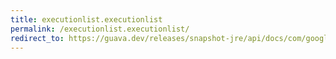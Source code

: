 ```yaml
---
title: executionlist.executionlist
permalink: /executionlist.executionlist/
redirect_to: https://guava.dev/releases/snapshot-jre/api/docs/com/google/common/util/concurrent/ExecutionList.html#ExecutionList--
---
```

